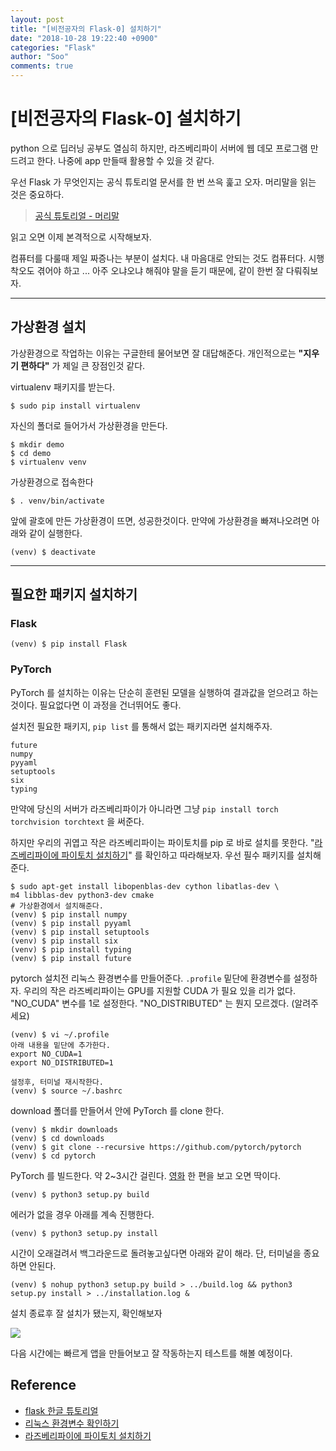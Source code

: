 ```yaml
---
layout: post
title: "[비전공자의 Flask-0] 설치하기"
date: "2018-10-28 19:22:40 +0900"
categories: "Flask"
author: "Soo"
comments: true
---
```


# [비전공자의 Flask-0] 설치하기

python 으로 딥러닝 공부도 열심히 하지만, 라즈베리파이 서버에 웹 데모 프로그램 만드려고 한다. 나중에 app 만들때 활용할 수 있을 것 같다.

우선 Flask 가 무엇인지는 공식 튜토리얼 문서를 한 번 쓰윽 훑고 오자. 머리말을 읽는 것은 중요하다.

> [공식 튜토리얼 - 머리말](https://flask-docs-kr.readthedocs.io/ko/latest/foreword.html)

읽고 오면 이제 본격적으로 시작해보자.

컴퓨터를 다룰때 제일 짜증나는 부분이 설치다. 내 마음대로 안되는 것도 컴퓨터다. 시행착오도 겪어야 하고 ... 아주 오냐오냐 해줘야 말을 듣기 때문에, 같이 한번 잘 다뤄줘보자.

---

## 가상환경 설치

가상환경으로 작업하는 이유는 구글한테 물어보면 잘 대답해준다. 개인적으로는 **"지우기 편하다"** 가 제일 큰 장점인것 같다.

virtualenv 패키지를 받는다.

```
$ sudo pip install virtualenv
```

자신의 폴더로 들어가서 가상환경을 만든다.

```
$ mkdir demo
$ cd demo
$ virtualenv venv
```

가상환경으로 접속한다

```
$ . venv/bin/activate
```

앞에 괄호에 만든 가상환경이 뜨면, 성공한것이다. 만약에 가상환경을 빠져나오려면 아래와 같이 실행한다.

```
(venv) $ deactivate
```

---

## 필요한 패키지 설치하기

### Flask

```
(venv) $ pip install Flask
```


### PyTorch

PyTorch 를 설치하는 이유는 단순히 훈련된 모델을 실행하여 결과값을 얻으려고 하는 것이다. 필요없다면 이 과정을 건너뛰어도 좋다.

설치전 필요한 패키지, `pip list` 를 통해서 없는 패키지라면 설치해주자.

```
future
numpy
pyyaml
setuptools
six
typing
```

만약에 당신의 서버가 라즈베리파이가 아니라면 그냥 `pip install torch torchvision torchtext` 을 써준다.

하지만 우리의 귀엽고 작은 라즈베리파이는 파이토치를 pip 로 바로 설치를 못한다. "[라즈베리파이에 파이토치 설치하기](https://gist.github.com/fgolemo/b973a3fa1aaa67ac61c480ae8440e754)" 를 확인하고 따라해보자. 우선 필수 패키지를 설치해준다.

```
$ sudo apt-get install libopenblas-dev cython libatlas-dev \
m4 libblas-dev python3-dev cmake
# 가상환경에서 설치해준다.
(venv) $ pip install numpy  
(venv) $ pip install pyyaml 
(venv) $ pip install setuptools
(venv) $ pip install six
(venv) $ pip install typing
(venv) $ pip install future
```

pytorch 설치전 리눅스 환경변수를 만들어준다. `.profile` 밑단에 환경변수를 설정하자. 우리의 작은 라즈베리파이는 GPU를 지원할 CUDA 가 필요 있을 리가 없다. "NO\_CUDA" 변수를 1로 설정한다. "NO\_DISTRIBUTED" 는 뭔지 모르겠다. (알려주세요)


```
(venv) $ vi ~/.profile
아래 내용을 밑단에 추가한다.
export NO_CUDA=1
export NO_DISTRIBUTED=1

설정후, 터미널 재시작한다.
(venv) $ source ~/.bashrc
```

download 폴더를 만들어서 안에 PyTorch 를 clone 한다.

```
(venv) $ mkdir downloads
(venv) $ cd downloads
(venv) $ git clone --recursive https://github.com/pytorch/pytorch
(venv) $ cd pytorch
```

PyTorch 를 빌드한다. 약 2~3시간 걸린다. [영화](https://ko.wikipedia.org/wiki/%EC%9D%B8%EC%85%89%EC%85%98) 한 편을 보고 오면 딱이다.

```
(venv) $ python3 setup.py build
```

에러가 없을 경우 아래를 계속 진행한다.

```
(venv) $ python3 setup.py install
```

시간이 오래걸려서 백그라운드로 돌려놓고싶다면 아래와 같이 해라. 단, 터미널을 종요하면 안된다.

```
(venv) $ nohup python3 setup.py build > ../build.log && python3 setup.py install > ../installation.log &
```

설치 종료후 잘 설치가 됐는지, 확인해보자

<img src="https://dl.dropbox.com/s/hgire0dsh32x2j0/1030_testtorch.png">


다음 시간에는 빠르게 앱을 만들어보고 잘 작동하는지 테스트를 해볼 예정이다.

## Reference

* [flask 한글 튜토리얼](https://flask-docs-kr.readthedocs.io/ko/latest/installation.html)
* [리눅스 환경변수 확인하기](http://onecellboy.tistory.com/220)
* [라즈베리파이에 파이토치 설치하기](https://gist.github.com/fgolemo/b973a3fa1aaa67ac61c480ae8440e754)
